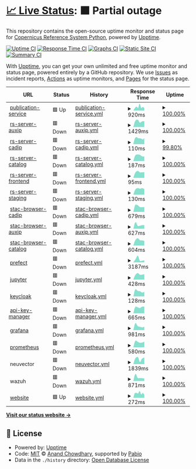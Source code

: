 # [📈 Live Status](https://RS-PYTHON.github.io/upptime): <!--live status--> **🟧 Partial outage**

This repository contains the open-source uptime monitor and status page for [Copernicus Reference System Python](https://home.rs-python.eu/), powered by [Upptime](https://github.com/upptime/upptime).

[![Uptime CI](https://github.com/RS-PYTHON/upptime/workflows/Uptime%20CI/badge.svg)](https://github.com/RS-PYTHON/upptime/actions?query=workflow%3A%22Uptime+CI%22)
[![Response Time CI](https://github.com/RS-PYTHON/upptime/workflows/Response%20Time%20CI/badge.svg)](https://github.com/RS-PYTHON/upptime/actions?query=workflow%3A%22Response+Time+CI%22)
[![Graphs CI](https://github.com/RS-PYTHON/upptime/workflows/Graphs%20CI/badge.svg)](https://github.com/RS-PYTHON/upptime/actions?query=workflow%3A%22Graphs+CI%22)
[![Static Site CI](https://github.com/RS-PYTHON/upptime/workflows/Static%20Site%20CI/badge.svg)](https://github.com/RS-PYTHON/upptime/actions?query=workflow%3A%22Static+Site+CI%22)
[![Summary CI](https://github.com/RS-PYTHON/upptime/workflows/Summary%20CI/badge.svg)](https://github.com/RS-PYTHON/upptime/actions?query=workflow%3A%22Summary+CI%22)

With [Upptime](https://upptime.js.org), you can get your own unlimited and free uptime monitor and status page, powered entirely by a GitHub repository. We use [Issues](https://github.com/RS-PYTHON/upptime/issues) as incident reports, [Actions](https://github.com/RS-PYTHON/upptime/actions) as uptime monitors, and [Pages](https://RS-PYTHON.github.io/upptime) for the status page.

<!--start: status pages-->
<!-- This summary is generated by Upptime (https://github.com/upptime/upptime) -->
<!-- Do not edit this manually, your changes will be overwritten -->
<!-- prettier-ignore -->
| URL | Status | History | Response Time | Uptime |
| --- | ------ | ------- | ------------- | ------ |
| <img alt="" src="https://icons.duckduckgo.com/ip3/sentinelprocessors.copernicus.eu.ico" height="13"> [publication-service](https://sentinelprocessors.copernicus.eu) | 🟩 Up | [publication-service.yml](https://github.com/RS-PYTHON/upptime/commits/HEAD/history/publication-service.yml) | <details><summary><img alt="Response time graph" src="./graphs/publication-service/response-time-week.png" height="20"> 920ms</summary><br><a href="https://RS-PYTHON.github.io/upptime/history/publication-service"><img alt="Response time 806" src="https://img.shields.io/endpoint?url=https%3A%2F%2Fraw.githubusercontent.com%2FRS-PYTHON%2Fupptime%2FHEAD%2Fapi%2Fpublication-service%2Fresponse-time.json"></a><br><a href="https://RS-PYTHON.github.io/upptime/history/publication-service"><img alt="24-hour response time 658" src="https://img.shields.io/endpoint?url=https%3A%2F%2Fraw.githubusercontent.com%2FRS-PYTHON%2Fupptime%2FHEAD%2Fapi%2Fpublication-service%2Fresponse-time-day.json"></a><br><a href="https://RS-PYTHON.github.io/upptime/history/publication-service"><img alt="7-day response time 920" src="https://img.shields.io/endpoint?url=https%3A%2F%2Fraw.githubusercontent.com%2FRS-PYTHON%2Fupptime%2FHEAD%2Fapi%2Fpublication-service%2Fresponse-time-week.json"></a><br><a href="https://RS-PYTHON.github.io/upptime/history/publication-service"><img alt="30-day response time 843" src="https://img.shields.io/endpoint?url=https%3A%2F%2Fraw.githubusercontent.com%2FRS-PYTHON%2Fupptime%2FHEAD%2Fapi%2Fpublication-service%2Fresponse-time-month.json"></a><br><a href="https://RS-PYTHON.github.io/upptime/history/publication-service"><img alt="1-year response time 806" src="https://img.shields.io/endpoint?url=https%3A%2F%2Fraw.githubusercontent.com%2FRS-PYTHON%2Fupptime%2FHEAD%2Fapi%2Fpublication-service%2Fresponse-time-year.json"></a></details> | <details><summary><a href="https://RS-PYTHON.github.io/upptime/history/publication-service">100.00%</a></summary><a href="https://RS-PYTHON.github.io/upptime/history/publication-service"><img alt="All-time uptime 100.00%" src="https://img.shields.io/endpoint?url=https%3A%2F%2Fraw.githubusercontent.com%2FRS-PYTHON%2Fupptime%2FHEAD%2Fapi%2Fpublication-service%2Fuptime.json"></a><br><a href="https://RS-PYTHON.github.io/upptime/history/publication-service"><img alt="24-hour uptime 100.00%" src="https://img.shields.io/endpoint?url=https%3A%2F%2Fraw.githubusercontent.com%2FRS-PYTHON%2Fupptime%2FHEAD%2Fapi%2Fpublication-service%2Fuptime-day.json"></a><br><a href="https://RS-PYTHON.github.io/upptime/history/publication-service"><img alt="7-day uptime 100.00%" src="https://img.shields.io/endpoint?url=https%3A%2F%2Fraw.githubusercontent.com%2FRS-PYTHON%2Fupptime%2FHEAD%2Fapi%2Fpublication-service%2Fuptime-week.json"></a><br><a href="https://RS-PYTHON.github.io/upptime/history/publication-service"><img alt="30-day uptime 100.00%" src="https://img.shields.io/endpoint?url=https%3A%2F%2Fraw.githubusercontent.com%2FRS-PYTHON%2Fupptime%2FHEAD%2Fapi%2Fpublication-service%2Fuptime-month.json"></a><br><a href="https://RS-PYTHON.github.io/upptime/history/publication-service"><img alt="1-year uptime 100.00%" src="https://img.shields.io/endpoint?url=https%3A%2F%2Fraw.githubusercontent.com%2FRS-PYTHON%2Fupptime%2FHEAD%2Fapi%2Fpublication-service%2Fuptime-year.json"></a></details>
| <img alt="" src="https://avatars.githubusercontent.com/u/147415456?s=48&v=4" height="13"> [rs-server-auxip](https://rspy.ops.rs-python.eu/auxip) | 🟥 Down | [rs-server-auxip.yml](https://github.com/RS-PYTHON/upptime/commits/HEAD/history/rs-server-auxip.yml) | <details><summary><img alt="Response time graph" src="./graphs/rs-server-auxip/response-time-week.png" height="20"> 1429ms</summary><br><a href="https://RS-PYTHON.github.io/upptime/history/rs-server-auxip"><img alt="Response time 1333" src="https://img.shields.io/endpoint?url=https%3A%2F%2Fraw.githubusercontent.com%2FRS-PYTHON%2Fupptime%2FHEAD%2Fapi%2Frs-server-auxip%2Fresponse-time.json"></a><br><a href="https://RS-PYTHON.github.io/upptime/history/rs-server-auxip"><img alt="24-hour response time 1419" src="https://img.shields.io/endpoint?url=https%3A%2F%2Fraw.githubusercontent.com%2FRS-PYTHON%2Fupptime%2FHEAD%2Fapi%2Frs-server-auxip%2Fresponse-time-day.json"></a><br><a href="https://RS-PYTHON.github.io/upptime/history/rs-server-auxip"><img alt="7-day response time 1429" src="https://img.shields.io/endpoint?url=https%3A%2F%2Fraw.githubusercontent.com%2FRS-PYTHON%2Fupptime%2FHEAD%2Fapi%2Frs-server-auxip%2Fresponse-time-week.json"></a><br><a href="https://RS-PYTHON.github.io/upptime/history/rs-server-auxip"><img alt="30-day response time 1354" src="https://img.shields.io/endpoint?url=https%3A%2F%2Fraw.githubusercontent.com%2FRS-PYTHON%2Fupptime%2FHEAD%2Fapi%2Frs-server-auxip%2Fresponse-time-month.json"></a><br><a href="https://RS-PYTHON.github.io/upptime/history/rs-server-auxip"><img alt="1-year response time 1333" src="https://img.shields.io/endpoint?url=https%3A%2F%2Fraw.githubusercontent.com%2FRS-PYTHON%2Fupptime%2FHEAD%2Fapi%2Frs-server-auxip%2Fresponse-time-year.json"></a></details> | <details><summary><a href="https://RS-PYTHON.github.io/upptime/history/rs-server-auxip">100.00%</a></summary><a href="https://RS-PYTHON.github.io/upptime/history/rs-server-auxip"><img alt="All-time uptime 92.67%" src="https://img.shields.io/endpoint?url=https%3A%2F%2Fraw.githubusercontent.com%2FRS-PYTHON%2Fupptime%2FHEAD%2Fapi%2Frs-server-auxip%2Fuptime.json"></a><br><a href="https://RS-PYTHON.github.io/upptime/history/rs-server-auxip"><img alt="24-hour uptime 100.00%" src="https://img.shields.io/endpoint?url=https%3A%2F%2Fraw.githubusercontent.com%2FRS-PYTHON%2Fupptime%2FHEAD%2Fapi%2Frs-server-auxip%2Fuptime-day.json"></a><br><a href="https://RS-PYTHON.github.io/upptime/history/rs-server-auxip"><img alt="7-day uptime 100.00%" src="https://img.shields.io/endpoint?url=https%3A%2F%2Fraw.githubusercontent.com%2FRS-PYTHON%2Fupptime%2FHEAD%2Fapi%2Frs-server-auxip%2Fuptime-week.json"></a><br><a href="https://RS-PYTHON.github.io/upptime/history/rs-server-auxip"><img alt="30-day uptime 75.79%" src="https://img.shields.io/endpoint?url=https%3A%2F%2Fraw.githubusercontent.com%2FRS-PYTHON%2Fupptime%2FHEAD%2Fapi%2Frs-server-auxip%2Fuptime-month.json"></a><br><a href="https://RS-PYTHON.github.io/upptime/history/rs-server-auxip"><img alt="1-year uptime 92.67%" src="https://img.shields.io/endpoint?url=https%3A%2F%2Fraw.githubusercontent.com%2FRS-PYTHON%2Fupptime%2FHEAD%2Fapi%2Frs-server-auxip%2Fuptime-year.json"></a></details>
| <img alt="" src="https://avatars.githubusercontent.com/u/147415456?s=48&v=4" height="13"> [rs-server-cadip](https://rspy.ops.rs-python.eu/cadip) | 🟥 Down | [rs-server-cadip.yml](https://github.com/RS-PYTHON/upptime/commits/HEAD/history/rs-server-cadip.yml) | <details><summary><img alt="Response time graph" src="./graphs/rs-server-cadip/response-time-week.png" height="20"> 110ms</summary><br><a href="https://RS-PYTHON.github.io/upptime/history/rs-server-cadip"><img alt="Response time 144" src="https://img.shields.io/endpoint?url=https%3A%2F%2Fraw.githubusercontent.com%2FRS-PYTHON%2Fupptime%2FHEAD%2Fapi%2Frs-server-cadip%2Fresponse-time.json"></a><br><a href="https://RS-PYTHON.github.io/upptime/history/rs-server-cadip"><img alt="24-hour response time 102" src="https://img.shields.io/endpoint?url=https%3A%2F%2Fraw.githubusercontent.com%2FRS-PYTHON%2Fupptime%2FHEAD%2Fapi%2Frs-server-cadip%2Fresponse-time-day.json"></a><br><a href="https://RS-PYTHON.github.io/upptime/history/rs-server-cadip"><img alt="7-day response time 110" src="https://img.shields.io/endpoint?url=https%3A%2F%2Fraw.githubusercontent.com%2FRS-PYTHON%2Fupptime%2FHEAD%2Fapi%2Frs-server-cadip%2Fresponse-time-week.json"></a><br><a href="https://RS-PYTHON.github.io/upptime/history/rs-server-cadip"><img alt="30-day response time 153" src="https://img.shields.io/endpoint?url=https%3A%2F%2Fraw.githubusercontent.com%2FRS-PYTHON%2Fupptime%2FHEAD%2Fapi%2Frs-server-cadip%2Fresponse-time-month.json"></a><br><a href="https://RS-PYTHON.github.io/upptime/history/rs-server-cadip"><img alt="1-year response time 144" src="https://img.shields.io/endpoint?url=https%3A%2F%2Fraw.githubusercontent.com%2FRS-PYTHON%2Fupptime%2FHEAD%2Fapi%2Frs-server-cadip%2Fresponse-time-year.json"></a></details> | <details><summary><a href="https://RS-PYTHON.github.io/upptime/history/rs-server-cadip">99.80%</a></summary><a href="https://RS-PYTHON.github.io/upptime/history/rs-server-cadip"><img alt="All-time uptime 92.67%" src="https://img.shields.io/endpoint?url=https%3A%2F%2Fraw.githubusercontent.com%2FRS-PYTHON%2Fupptime%2FHEAD%2Fapi%2Frs-server-cadip%2Fuptime.json"></a><br><a href="https://RS-PYTHON.github.io/upptime/history/rs-server-cadip"><img alt="24-hour uptime 98.62%" src="https://img.shields.io/endpoint?url=https%3A%2F%2Fraw.githubusercontent.com%2FRS-PYTHON%2Fupptime%2FHEAD%2Fapi%2Frs-server-cadip%2Fuptime-day.json"></a><br><a href="https://RS-PYTHON.github.io/upptime/history/rs-server-cadip"><img alt="7-day uptime 99.80%" src="https://img.shields.io/endpoint?url=https%3A%2F%2Fraw.githubusercontent.com%2FRS-PYTHON%2Fupptime%2FHEAD%2Fapi%2Frs-server-cadip%2Fuptime-week.json"></a><br><a href="https://RS-PYTHON.github.io/upptime/history/rs-server-cadip"><img alt="30-day uptime 75.80%" src="https://img.shields.io/endpoint?url=https%3A%2F%2Fraw.githubusercontent.com%2FRS-PYTHON%2Fupptime%2FHEAD%2Fapi%2Frs-server-cadip%2Fuptime-month.json"></a><br><a href="https://RS-PYTHON.github.io/upptime/history/rs-server-cadip"><img alt="1-year uptime 92.67%" src="https://img.shields.io/endpoint?url=https%3A%2F%2Fraw.githubusercontent.com%2FRS-PYTHON%2Fupptime%2FHEAD%2Fapi%2Frs-server-cadip%2Fuptime-year.json"></a></details>
| <img alt="" src="https://avatars.githubusercontent.com/u/147415456?s=48&v=4" height="13"> [rs-server-catalog](https://rspy.ops.rs-python.eu/catalog) | 🟥 Down | [rs-server-catalog.yml](https://github.com/RS-PYTHON/upptime/commits/HEAD/history/rs-server-catalog.yml) | <details><summary><img alt="Response time graph" src="./graphs/rs-server-catalog/response-time-week.png" height="20"> 187ms</summary><br><a href="https://RS-PYTHON.github.io/upptime/history/rs-server-catalog"><img alt="Response time 349" src="https://img.shields.io/endpoint?url=https%3A%2F%2Fraw.githubusercontent.com%2FRS-PYTHON%2Fupptime%2FHEAD%2Fapi%2Frs-server-catalog%2Fresponse-time.json"></a><br><a href="https://RS-PYTHON.github.io/upptime/history/rs-server-catalog"><img alt="24-hour response time 152" src="https://img.shields.io/endpoint?url=https%3A%2F%2Fraw.githubusercontent.com%2FRS-PYTHON%2Fupptime%2FHEAD%2Fapi%2Frs-server-catalog%2Fresponse-time-day.json"></a><br><a href="https://RS-PYTHON.github.io/upptime/history/rs-server-catalog"><img alt="7-day response time 187" src="https://img.shields.io/endpoint?url=https%3A%2F%2Fraw.githubusercontent.com%2FRS-PYTHON%2Fupptime%2FHEAD%2Fapi%2Frs-server-catalog%2Fresponse-time-week.json"></a><br><a href="https://RS-PYTHON.github.io/upptime/history/rs-server-catalog"><img alt="30-day response time 203" src="https://img.shields.io/endpoint?url=https%3A%2F%2Fraw.githubusercontent.com%2FRS-PYTHON%2Fupptime%2FHEAD%2Fapi%2Frs-server-catalog%2Fresponse-time-month.json"></a><br><a href="https://RS-PYTHON.github.io/upptime/history/rs-server-catalog"><img alt="1-year response time 349" src="https://img.shields.io/endpoint?url=https%3A%2F%2Fraw.githubusercontent.com%2FRS-PYTHON%2Fupptime%2FHEAD%2Fapi%2Frs-server-catalog%2Fresponse-time-year.json"></a></details> | <details><summary><a href="https://RS-PYTHON.github.io/upptime/history/rs-server-catalog">100.00%</a></summary><a href="https://RS-PYTHON.github.io/upptime/history/rs-server-catalog"><img alt="All-time uptime 92.66%" src="https://img.shields.io/endpoint?url=https%3A%2F%2Fraw.githubusercontent.com%2FRS-PYTHON%2Fupptime%2FHEAD%2Fapi%2Frs-server-catalog%2Fuptime.json"></a><br><a href="https://RS-PYTHON.github.io/upptime/history/rs-server-catalog"><img alt="24-hour uptime 100.00%" src="https://img.shields.io/endpoint?url=https%3A%2F%2Fraw.githubusercontent.com%2FRS-PYTHON%2Fupptime%2FHEAD%2Fapi%2Frs-server-catalog%2Fuptime-day.json"></a><br><a href="https://RS-PYTHON.github.io/upptime/history/rs-server-catalog"><img alt="7-day uptime 100.00%" src="https://img.shields.io/endpoint?url=https%3A%2F%2Fraw.githubusercontent.com%2FRS-PYTHON%2Fupptime%2FHEAD%2Fapi%2Frs-server-catalog%2Fuptime-week.json"></a><br><a href="https://RS-PYTHON.github.io/upptime/history/rs-server-catalog"><img alt="30-day uptime 75.80%" src="https://img.shields.io/endpoint?url=https%3A%2F%2Fraw.githubusercontent.com%2FRS-PYTHON%2Fupptime%2FHEAD%2Fapi%2Frs-server-catalog%2Fuptime-month.json"></a><br><a href="https://RS-PYTHON.github.io/upptime/history/rs-server-catalog"><img alt="1-year uptime 92.66%" src="https://img.shields.io/endpoint?url=https%3A%2F%2Fraw.githubusercontent.com%2FRS-PYTHON%2Fupptime%2FHEAD%2Fapi%2Frs-server-catalog%2Fuptime-year.json"></a></details>
| <img alt="" src="https://avatars.githubusercontent.com/u/147415456?s=48&v=4" height="13"> [rs-server-frontend](https://rspy.ops.rs-python.eu/docs) | 🟥 Down | [rs-server-frontend.yml](https://github.com/RS-PYTHON/upptime/commits/HEAD/history/rs-server-frontend.yml) | <details><summary><img alt="Response time graph" src="./graphs/rs-server-frontend/response-time-week.png" height="20"> 95ms</summary><br><a href="https://RS-PYTHON.github.io/upptime/history/rs-server-frontend"><img alt="Response time 113" src="https://img.shields.io/endpoint?url=https%3A%2F%2Fraw.githubusercontent.com%2FRS-PYTHON%2Fupptime%2FHEAD%2Fapi%2Frs-server-frontend%2Fresponse-time.json"></a><br><a href="https://RS-PYTHON.github.io/upptime/history/rs-server-frontend"><img alt="24-hour response time 92" src="https://img.shields.io/endpoint?url=https%3A%2F%2Fraw.githubusercontent.com%2FRS-PYTHON%2Fupptime%2FHEAD%2Fapi%2Frs-server-frontend%2Fresponse-time-day.json"></a><br><a href="https://RS-PYTHON.github.io/upptime/history/rs-server-frontend"><img alt="7-day response time 95" src="https://img.shields.io/endpoint?url=https%3A%2F%2Fraw.githubusercontent.com%2FRS-PYTHON%2Fupptime%2FHEAD%2Fapi%2Frs-server-frontend%2Fresponse-time-week.json"></a><br><a href="https://RS-PYTHON.github.io/upptime/history/rs-server-frontend"><img alt="30-day response time 113" src="https://img.shields.io/endpoint?url=https%3A%2F%2Fraw.githubusercontent.com%2FRS-PYTHON%2Fupptime%2FHEAD%2Fapi%2Frs-server-frontend%2Fresponse-time-month.json"></a><br><a href="https://RS-PYTHON.github.io/upptime/history/rs-server-frontend"><img alt="1-year response time 113" src="https://img.shields.io/endpoint?url=https%3A%2F%2Fraw.githubusercontent.com%2FRS-PYTHON%2Fupptime%2FHEAD%2Fapi%2Frs-server-frontend%2Fresponse-time-year.json"></a></details> | <details><summary><a href="https://RS-PYTHON.github.io/upptime/history/rs-server-frontend">100.00%</a></summary><a href="https://RS-PYTHON.github.io/upptime/history/rs-server-frontend"><img alt="All-time uptime 92.73%" src="https://img.shields.io/endpoint?url=https%3A%2F%2Fraw.githubusercontent.com%2FRS-PYTHON%2Fupptime%2FHEAD%2Fapi%2Frs-server-frontend%2Fuptime.json"></a><br><a href="https://RS-PYTHON.github.io/upptime/history/rs-server-frontend"><img alt="24-hour uptime 100.00%" src="https://img.shields.io/endpoint?url=https%3A%2F%2Fraw.githubusercontent.com%2FRS-PYTHON%2Fupptime%2FHEAD%2Fapi%2Frs-server-frontend%2Fuptime-day.json"></a><br><a href="https://RS-PYTHON.github.io/upptime/history/rs-server-frontend"><img alt="7-day uptime 100.00%" src="https://img.shields.io/endpoint?url=https%3A%2F%2Fraw.githubusercontent.com%2FRS-PYTHON%2Fupptime%2FHEAD%2Fapi%2Frs-server-frontend%2Fuptime-week.json"></a><br><a href="https://RS-PYTHON.github.io/upptime/history/rs-server-frontend"><img alt="30-day uptime 75.91%" src="https://img.shields.io/endpoint?url=https%3A%2F%2Fraw.githubusercontent.com%2FRS-PYTHON%2Fupptime%2FHEAD%2Fapi%2Frs-server-frontend%2Fuptime-month.json"></a><br><a href="https://RS-PYTHON.github.io/upptime/history/rs-server-frontend"><img alt="1-year uptime 92.73%" src="https://img.shields.io/endpoint?url=https%3A%2F%2Fraw.githubusercontent.com%2FRS-PYTHON%2Fupptime%2FHEAD%2Fapi%2Frs-server-frontend%2Fuptime-year.json"></a></details>
| <img alt="" src="https://avatars.githubusercontent.com/u/147415456?s=48&v=4" height="13"> [rs-server-staging](https://rspy.ops.rs-python.eu/processes) | 🟥 Down | [rs-server-staging.yml](https://github.com/RS-PYTHON/upptime/commits/HEAD/history/rs-server-staging.yml) | <details><summary><img alt="Response time graph" src="./graphs/rs-server-staging/response-time-week.png" height="20"> 130ms</summary><br><a href="https://RS-PYTHON.github.io/upptime/history/rs-server-staging"><img alt="Response time 140" src="https://img.shields.io/endpoint?url=https%3A%2F%2Fraw.githubusercontent.com%2FRS-PYTHON%2Fupptime%2FHEAD%2Fapi%2Frs-server-staging%2Fresponse-time.json"></a><br><a href="https://RS-PYTHON.github.io/upptime/history/rs-server-staging"><img alt="24-hour response time 121" src="https://img.shields.io/endpoint?url=https%3A%2F%2Fraw.githubusercontent.com%2FRS-PYTHON%2Fupptime%2FHEAD%2Fapi%2Frs-server-staging%2Fresponse-time-day.json"></a><br><a href="https://RS-PYTHON.github.io/upptime/history/rs-server-staging"><img alt="7-day response time 130" src="https://img.shields.io/endpoint?url=https%3A%2F%2Fraw.githubusercontent.com%2FRS-PYTHON%2Fupptime%2FHEAD%2Fapi%2Frs-server-staging%2Fresponse-time-week.json"></a><br><a href="https://RS-PYTHON.github.io/upptime/history/rs-server-staging"><img alt="30-day response time 140" src="https://img.shields.io/endpoint?url=https%3A%2F%2Fraw.githubusercontent.com%2FRS-PYTHON%2Fupptime%2FHEAD%2Fapi%2Frs-server-staging%2Fresponse-time-month.json"></a><br><a href="https://RS-PYTHON.github.io/upptime/history/rs-server-staging"><img alt="1-year response time 140" src="https://img.shields.io/endpoint?url=https%3A%2F%2Fraw.githubusercontent.com%2FRS-PYTHON%2Fupptime%2FHEAD%2Fapi%2Frs-server-staging%2Fresponse-time-year.json"></a></details> | <details><summary><a href="https://RS-PYTHON.github.io/upptime/history/rs-server-staging">100.00%</a></summary><a href="https://RS-PYTHON.github.io/upptime/history/rs-server-staging"><img alt="All-time uptime 92.67%" src="https://img.shields.io/endpoint?url=https%3A%2F%2Fraw.githubusercontent.com%2FRS-PYTHON%2Fupptime%2FHEAD%2Fapi%2Frs-server-staging%2Fuptime.json"></a><br><a href="https://RS-PYTHON.github.io/upptime/history/rs-server-staging"><img alt="24-hour uptime 100.00%" src="https://img.shields.io/endpoint?url=https%3A%2F%2Fraw.githubusercontent.com%2FRS-PYTHON%2Fupptime%2FHEAD%2Fapi%2Frs-server-staging%2Fuptime-day.json"></a><br><a href="https://RS-PYTHON.github.io/upptime/history/rs-server-staging"><img alt="7-day uptime 100.00%" src="https://img.shields.io/endpoint?url=https%3A%2F%2Fraw.githubusercontent.com%2FRS-PYTHON%2Fupptime%2FHEAD%2Fapi%2Frs-server-staging%2Fuptime-week.json"></a><br><a href="https://RS-PYTHON.github.io/upptime/history/rs-server-staging"><img alt="30-day uptime 75.78%" src="https://img.shields.io/endpoint?url=https%3A%2F%2Fraw.githubusercontent.com%2FRS-PYTHON%2Fupptime%2FHEAD%2Fapi%2Frs-server-staging%2Fuptime-month.json"></a><br><a href="https://RS-PYTHON.github.io/upptime/history/rs-server-staging"><img alt="1-year uptime 92.67%" src="https://img.shields.io/endpoint?url=https%3A%2F%2Fraw.githubusercontent.com%2FRS-PYTHON%2Fupptime%2FHEAD%2Fapi%2Frs-server-staging%2Fuptime-year.json"></a></details>
| <img alt="" src="https://avatars.githubusercontent.com/u/25801078?s=48&v=4" height="13"> [stac-browser-cadip](https://stac-browser-cadip.ops.rs-python.eu) | 🟥 Down | [stac-browser-cadip.yml](https://github.com/RS-PYTHON/upptime/commits/HEAD/history/stac-browser-cadip.yml) | <details><summary><img alt="Response time graph" src="./graphs/stac-browser-cadip/response-time-week.png" height="20"> 679ms</summary><br><a href="https://RS-PYTHON.github.io/upptime/history/stac-browser-cadip"><img alt="Response time 733" src="https://img.shields.io/endpoint?url=https%3A%2F%2Fraw.githubusercontent.com%2FRS-PYTHON%2Fupptime%2FHEAD%2Fapi%2Fstac-browser-cadip%2Fresponse-time.json"></a><br><a href="https://RS-PYTHON.github.io/upptime/history/stac-browser-cadip"><img alt="24-hour response time 567" src="https://img.shields.io/endpoint?url=https%3A%2F%2Fraw.githubusercontent.com%2FRS-PYTHON%2Fupptime%2FHEAD%2Fapi%2Fstac-browser-cadip%2Fresponse-time-day.json"></a><br><a href="https://RS-PYTHON.github.io/upptime/history/stac-browser-cadip"><img alt="7-day response time 679" src="https://img.shields.io/endpoint?url=https%3A%2F%2Fraw.githubusercontent.com%2FRS-PYTHON%2Fupptime%2FHEAD%2Fapi%2Fstac-browser-cadip%2Fresponse-time-week.json"></a><br><a href="https://RS-PYTHON.github.io/upptime/history/stac-browser-cadip"><img alt="30-day response time 769" src="https://img.shields.io/endpoint?url=https%3A%2F%2Fraw.githubusercontent.com%2FRS-PYTHON%2Fupptime%2FHEAD%2Fapi%2Fstac-browser-cadip%2Fresponse-time-month.json"></a><br><a href="https://RS-PYTHON.github.io/upptime/history/stac-browser-cadip"><img alt="1-year response time 733" src="https://img.shields.io/endpoint?url=https%3A%2F%2Fraw.githubusercontent.com%2FRS-PYTHON%2Fupptime%2FHEAD%2Fapi%2Fstac-browser-cadip%2Fresponse-time-year.json"></a></details> | <details><summary><a href="https://RS-PYTHON.github.io/upptime/history/stac-browser-cadip">100.00%</a></summary><a href="https://RS-PYTHON.github.io/upptime/history/stac-browser-cadip"><img alt="All-time uptime 92.73%" src="https://img.shields.io/endpoint?url=https%3A%2F%2Fraw.githubusercontent.com%2FRS-PYTHON%2Fupptime%2FHEAD%2Fapi%2Fstac-browser-cadip%2Fuptime.json"></a><br><a href="https://RS-PYTHON.github.io/upptime/history/stac-browser-cadip"><img alt="24-hour uptime 100.00%" src="https://img.shields.io/endpoint?url=https%3A%2F%2Fraw.githubusercontent.com%2FRS-PYTHON%2Fupptime%2FHEAD%2Fapi%2Fstac-browser-cadip%2Fuptime-day.json"></a><br><a href="https://RS-PYTHON.github.io/upptime/history/stac-browser-cadip"><img alt="7-day uptime 100.00%" src="https://img.shields.io/endpoint?url=https%3A%2F%2Fraw.githubusercontent.com%2FRS-PYTHON%2Fupptime%2FHEAD%2Fapi%2Fstac-browser-cadip%2Fuptime-week.json"></a><br><a href="https://RS-PYTHON.github.io/upptime/history/stac-browser-cadip"><img alt="30-day uptime 75.91%" src="https://img.shields.io/endpoint?url=https%3A%2F%2Fraw.githubusercontent.com%2FRS-PYTHON%2Fupptime%2FHEAD%2Fapi%2Fstac-browser-cadip%2Fuptime-month.json"></a><br><a href="https://RS-PYTHON.github.io/upptime/history/stac-browser-cadip"><img alt="1-year uptime 92.73%" src="https://img.shields.io/endpoint?url=https%3A%2F%2Fraw.githubusercontent.com%2FRS-PYTHON%2Fupptime%2FHEAD%2Fapi%2Fstac-browser-cadip%2Fuptime-year.json"></a></details>
| <img alt="" src="https://avatars.githubusercontent.com/u/25801078?s=48&v=4" height="13"> [stac-browser-auxip](https://stac-browser-auxip.ops.rs-python.eu) | 🟥 Down | [stac-browser-auxip.yml](https://github.com/RS-PYTHON/upptime/commits/HEAD/history/stac-browser-auxip.yml) | <details><summary><img alt="Response time graph" src="./graphs/stac-browser-auxip/response-time-week.png" height="20"> 627ms</summary><br><a href="https://RS-PYTHON.github.io/upptime/history/stac-browser-auxip"><img alt="Response time 748" src="https://img.shields.io/endpoint?url=https%3A%2F%2Fraw.githubusercontent.com%2FRS-PYTHON%2Fupptime%2FHEAD%2Fapi%2Fstac-browser-auxip%2Fresponse-time.json"></a><br><a href="https://RS-PYTHON.github.io/upptime/history/stac-browser-auxip"><img alt="24-hour response time 576" src="https://img.shields.io/endpoint?url=https%3A%2F%2Fraw.githubusercontent.com%2FRS-PYTHON%2Fupptime%2FHEAD%2Fapi%2Fstac-browser-auxip%2Fresponse-time-day.json"></a><br><a href="https://RS-PYTHON.github.io/upptime/history/stac-browser-auxip"><img alt="7-day response time 627" src="https://img.shields.io/endpoint?url=https%3A%2F%2Fraw.githubusercontent.com%2FRS-PYTHON%2Fupptime%2FHEAD%2Fapi%2Fstac-browser-auxip%2Fresponse-time-week.json"></a><br><a href="https://RS-PYTHON.github.io/upptime/history/stac-browser-auxip"><img alt="30-day response time 946" src="https://img.shields.io/endpoint?url=https%3A%2F%2Fraw.githubusercontent.com%2FRS-PYTHON%2Fupptime%2FHEAD%2Fapi%2Fstac-browser-auxip%2Fresponse-time-month.json"></a><br><a href="https://RS-PYTHON.github.io/upptime/history/stac-browser-auxip"><img alt="1-year response time 748" src="https://img.shields.io/endpoint?url=https%3A%2F%2Fraw.githubusercontent.com%2FRS-PYTHON%2Fupptime%2FHEAD%2Fapi%2Fstac-browser-auxip%2Fresponse-time-year.json"></a></details> | <details><summary><a href="https://RS-PYTHON.github.io/upptime/history/stac-browser-auxip">100.00%</a></summary><a href="https://RS-PYTHON.github.io/upptime/history/stac-browser-auxip"><img alt="All-time uptime 92.73%" src="https://img.shields.io/endpoint?url=https%3A%2F%2Fraw.githubusercontent.com%2FRS-PYTHON%2Fupptime%2FHEAD%2Fapi%2Fstac-browser-auxip%2Fuptime.json"></a><br><a href="https://RS-PYTHON.github.io/upptime/history/stac-browser-auxip"><img alt="24-hour uptime 100.00%" src="https://img.shields.io/endpoint?url=https%3A%2F%2Fraw.githubusercontent.com%2FRS-PYTHON%2Fupptime%2FHEAD%2Fapi%2Fstac-browser-auxip%2Fuptime-day.json"></a><br><a href="https://RS-PYTHON.github.io/upptime/history/stac-browser-auxip"><img alt="7-day uptime 100.00%" src="https://img.shields.io/endpoint?url=https%3A%2F%2Fraw.githubusercontent.com%2FRS-PYTHON%2Fupptime%2FHEAD%2Fapi%2Fstac-browser-auxip%2Fuptime-week.json"></a><br><a href="https://RS-PYTHON.github.io/upptime/history/stac-browser-auxip"><img alt="30-day uptime 75.91%" src="https://img.shields.io/endpoint?url=https%3A%2F%2Fraw.githubusercontent.com%2FRS-PYTHON%2Fupptime%2FHEAD%2Fapi%2Fstac-browser-auxip%2Fuptime-month.json"></a><br><a href="https://RS-PYTHON.github.io/upptime/history/stac-browser-auxip"><img alt="1-year uptime 92.73%" src="https://img.shields.io/endpoint?url=https%3A%2F%2Fraw.githubusercontent.com%2FRS-PYTHON%2Fupptime%2FHEAD%2Fapi%2Fstac-browser-auxip%2Fuptime-year.json"></a></details>
| <img alt="" src="https://avatars.githubusercontent.com/u/25801078?s=48&v=4" height="13"> [stac-browser-catalog](https://stac-browser-catalog.ops.rs-python.eu) | 🟥 Down | [stac-browser-catalog.yml](https://github.com/RS-PYTHON/upptime/commits/HEAD/history/stac-browser-catalog.yml) | <details><summary><img alt="Response time graph" src="./graphs/stac-browser-catalog/response-time-week.png" height="20"> 604ms</summary><br><a href="https://RS-PYTHON.github.io/upptime/history/stac-browser-catalog"><img alt="Response time 679" src="https://img.shields.io/endpoint?url=https%3A%2F%2Fraw.githubusercontent.com%2FRS-PYTHON%2Fupptime%2FHEAD%2Fapi%2Fstac-browser-catalog%2Fresponse-time.json"></a><br><a href="https://RS-PYTHON.github.io/upptime/history/stac-browser-catalog"><img alt="24-hour response time 490" src="https://img.shields.io/endpoint?url=https%3A%2F%2Fraw.githubusercontent.com%2FRS-PYTHON%2Fupptime%2FHEAD%2Fapi%2Fstac-browser-catalog%2Fresponse-time-day.json"></a><br><a href="https://RS-PYTHON.github.io/upptime/history/stac-browser-catalog"><img alt="7-day response time 604" src="https://img.shields.io/endpoint?url=https%3A%2F%2Fraw.githubusercontent.com%2FRS-PYTHON%2Fupptime%2FHEAD%2Fapi%2Fstac-browser-catalog%2Fresponse-time-week.json"></a><br><a href="https://RS-PYTHON.github.io/upptime/history/stac-browser-catalog"><img alt="30-day response time 709" src="https://img.shields.io/endpoint?url=https%3A%2F%2Fraw.githubusercontent.com%2FRS-PYTHON%2Fupptime%2FHEAD%2Fapi%2Fstac-browser-catalog%2Fresponse-time-month.json"></a><br><a href="https://RS-PYTHON.github.io/upptime/history/stac-browser-catalog"><img alt="1-year response time 679" src="https://img.shields.io/endpoint?url=https%3A%2F%2Fraw.githubusercontent.com%2FRS-PYTHON%2Fupptime%2FHEAD%2Fapi%2Fstac-browser-catalog%2Fresponse-time-year.json"></a></details> | <details><summary><a href="https://RS-PYTHON.github.io/upptime/history/stac-browser-catalog">100.00%</a></summary><a href="https://RS-PYTHON.github.io/upptime/history/stac-browser-catalog"><img alt="All-time uptime 92.73%" src="https://img.shields.io/endpoint?url=https%3A%2F%2Fraw.githubusercontent.com%2FRS-PYTHON%2Fupptime%2FHEAD%2Fapi%2Fstac-browser-catalog%2Fuptime.json"></a><br><a href="https://RS-PYTHON.github.io/upptime/history/stac-browser-catalog"><img alt="24-hour uptime 100.00%" src="https://img.shields.io/endpoint?url=https%3A%2F%2Fraw.githubusercontent.com%2FRS-PYTHON%2Fupptime%2FHEAD%2Fapi%2Fstac-browser-catalog%2Fuptime-day.json"></a><br><a href="https://RS-PYTHON.github.io/upptime/history/stac-browser-catalog"><img alt="7-day uptime 100.00%" src="https://img.shields.io/endpoint?url=https%3A%2F%2Fraw.githubusercontent.com%2FRS-PYTHON%2Fupptime%2FHEAD%2Fapi%2Fstac-browser-catalog%2Fuptime-week.json"></a><br><a href="https://RS-PYTHON.github.io/upptime/history/stac-browser-catalog"><img alt="30-day uptime 75.91%" src="https://img.shields.io/endpoint?url=https%3A%2F%2Fraw.githubusercontent.com%2FRS-PYTHON%2Fupptime%2FHEAD%2Fapi%2Fstac-browser-catalog%2Fuptime-month.json"></a><br><a href="https://RS-PYTHON.github.io/upptime/history/stac-browser-catalog"><img alt="1-year uptime 92.73%" src="https://img.shields.io/endpoint?url=https%3A%2F%2Fraw.githubusercontent.com%2FRS-PYTHON%2Fupptime%2FHEAD%2Fapi%2Fstac-browser-catalog%2Fuptime-year.json"></a></details>
| <img alt="" src="https://avatars.githubusercontent.com/u/39270919?s=48&v=4" height="13"> [prefect](https://processing.ops.rs-python.eu) | 🟥 Down | [prefect.yml](https://github.com/RS-PYTHON/upptime/commits/HEAD/history/prefect.yml) | <details><summary><img alt="Response time graph" src="./graphs/prefect/response-time-week.png" height="20"> 3187ms</summary><br><a href="https://RS-PYTHON.github.io/upptime/history/prefect"><img alt="Response time 1959" src="https://img.shields.io/endpoint?url=https%3A%2F%2Fraw.githubusercontent.com%2FRS-PYTHON%2Fupptime%2FHEAD%2Fapi%2Fprefect%2Fresponse-time.json"></a><br><a href="https://RS-PYTHON.github.io/upptime/history/prefect"><img alt="24-hour response time 2228" src="https://img.shields.io/endpoint?url=https%3A%2F%2Fraw.githubusercontent.com%2FRS-PYTHON%2Fupptime%2FHEAD%2Fapi%2Fprefect%2Fresponse-time-day.json"></a><br><a href="https://RS-PYTHON.github.io/upptime/history/prefect"><img alt="7-day response time 3187" src="https://img.shields.io/endpoint?url=https%3A%2F%2Fraw.githubusercontent.com%2FRS-PYTHON%2Fupptime%2FHEAD%2Fapi%2Fprefect%2Fresponse-time-week.json"></a><br><a href="https://RS-PYTHON.github.io/upptime/history/prefect"><img alt="30-day response time 2264" src="https://img.shields.io/endpoint?url=https%3A%2F%2Fraw.githubusercontent.com%2FRS-PYTHON%2Fupptime%2FHEAD%2Fapi%2Fprefect%2Fresponse-time-month.json"></a><br><a href="https://RS-PYTHON.github.io/upptime/history/prefect"><img alt="1-year response time 1959" src="https://img.shields.io/endpoint?url=https%3A%2F%2Fraw.githubusercontent.com%2FRS-PYTHON%2Fupptime%2FHEAD%2Fapi%2Fprefect%2Fresponse-time-year.json"></a></details> | <details><summary><a href="https://RS-PYTHON.github.io/upptime/history/prefect">100.00%</a></summary><a href="https://RS-PYTHON.github.io/upptime/history/prefect"><img alt="All-time uptime 92.67%" src="https://img.shields.io/endpoint?url=https%3A%2F%2Fraw.githubusercontent.com%2FRS-PYTHON%2Fupptime%2FHEAD%2Fapi%2Fprefect%2Fuptime.json"></a><br><a href="https://RS-PYTHON.github.io/upptime/history/prefect"><img alt="24-hour uptime 100.00%" src="https://img.shields.io/endpoint?url=https%3A%2F%2Fraw.githubusercontent.com%2FRS-PYTHON%2Fupptime%2FHEAD%2Fapi%2Fprefect%2Fuptime-day.json"></a><br><a href="https://RS-PYTHON.github.io/upptime/history/prefect"><img alt="7-day uptime 100.00%" src="https://img.shields.io/endpoint?url=https%3A%2F%2Fraw.githubusercontent.com%2FRS-PYTHON%2Fupptime%2FHEAD%2Fapi%2Fprefect%2Fuptime-week.json"></a><br><a href="https://RS-PYTHON.github.io/upptime/history/prefect"><img alt="30-day uptime 75.69%" src="https://img.shields.io/endpoint?url=https%3A%2F%2Fraw.githubusercontent.com%2FRS-PYTHON%2Fupptime%2FHEAD%2Fapi%2Fprefect%2Fuptime-month.json"></a><br><a href="https://RS-PYTHON.github.io/upptime/history/prefect"><img alt="1-year uptime 92.67%" src="https://img.shields.io/endpoint?url=https%3A%2F%2Fraw.githubusercontent.com%2FRS-PYTHON%2Fupptime%2FHEAD%2Fapi%2Fprefect%2Fuptime-year.json"></a></details>
| <img alt="" src="https://avatars.githubusercontent.com/u/17927519?s=200&v=4" height="13"> [jupyter](https://processing.ops.rs-python.eu/jupyter) | 🟥 Down | [jupyter.yml](https://github.com/RS-PYTHON/upptime/commits/HEAD/history/jupyter.yml) | <details><summary><img alt="Response time graph" src="./graphs/jupyter/response-time-week.png" height="20"> 428ms</summary><br><a href="https://RS-PYTHON.github.io/upptime/history/jupyter"><img alt="Response time 480" src="https://img.shields.io/endpoint?url=https%3A%2F%2Fraw.githubusercontent.com%2FRS-PYTHON%2Fupptime%2FHEAD%2Fapi%2Fjupyter%2Fresponse-time.json"></a><br><a href="https://RS-PYTHON.github.io/upptime/history/jupyter"><img alt="24-hour response time 436" src="https://img.shields.io/endpoint?url=https%3A%2F%2Fraw.githubusercontent.com%2FRS-PYTHON%2Fupptime%2FHEAD%2Fapi%2Fjupyter%2Fresponse-time-day.json"></a><br><a href="https://RS-PYTHON.github.io/upptime/history/jupyter"><img alt="7-day response time 428" src="https://img.shields.io/endpoint?url=https%3A%2F%2Fraw.githubusercontent.com%2FRS-PYTHON%2Fupptime%2FHEAD%2Fapi%2Fjupyter%2Fresponse-time-week.json"></a><br><a href="https://RS-PYTHON.github.io/upptime/history/jupyter"><img alt="30-day response time 479" src="https://img.shields.io/endpoint?url=https%3A%2F%2Fraw.githubusercontent.com%2FRS-PYTHON%2Fupptime%2FHEAD%2Fapi%2Fjupyter%2Fresponse-time-month.json"></a><br><a href="https://RS-PYTHON.github.io/upptime/history/jupyter"><img alt="1-year response time 480" src="https://img.shields.io/endpoint?url=https%3A%2F%2Fraw.githubusercontent.com%2FRS-PYTHON%2Fupptime%2FHEAD%2Fapi%2Fjupyter%2Fresponse-time-year.json"></a></details> | <details><summary><a href="https://RS-PYTHON.github.io/upptime/history/jupyter">100.00%</a></summary><a href="https://RS-PYTHON.github.io/upptime/history/jupyter"><img alt="All-time uptime 92.75%" src="https://img.shields.io/endpoint?url=https%3A%2F%2Fraw.githubusercontent.com%2FRS-PYTHON%2Fupptime%2FHEAD%2Fapi%2Fjupyter%2Fuptime.json"></a><br><a href="https://RS-PYTHON.github.io/upptime/history/jupyter"><img alt="24-hour uptime 100.00%" src="https://img.shields.io/endpoint?url=https%3A%2F%2Fraw.githubusercontent.com%2FRS-PYTHON%2Fupptime%2FHEAD%2Fapi%2Fjupyter%2Fuptime-day.json"></a><br><a href="https://RS-PYTHON.github.io/upptime/history/jupyter"><img alt="7-day uptime 100.00%" src="https://img.shields.io/endpoint?url=https%3A%2F%2Fraw.githubusercontent.com%2FRS-PYTHON%2Fupptime%2FHEAD%2Fapi%2Fjupyter%2Fuptime-week.json"></a><br><a href="https://RS-PYTHON.github.io/upptime/history/jupyter"><img alt="30-day uptime 75.90%" src="https://img.shields.io/endpoint?url=https%3A%2F%2Fraw.githubusercontent.com%2FRS-PYTHON%2Fupptime%2FHEAD%2Fapi%2Fjupyter%2Fuptime-month.json"></a><br><a href="https://RS-PYTHON.github.io/upptime/history/jupyter"><img alt="1-year uptime 92.75%" src="https://img.shields.io/endpoint?url=https%3A%2F%2Fraw.githubusercontent.com%2FRS-PYTHON%2Fupptime%2FHEAD%2Fapi%2Fjupyter%2Fuptime-year.json"></a></details>
| <img alt="" src="https://icons.duckduckgo.com/ip3/iam.ops.rs-python.eu.ico" height="13"> [keycloak](https://iam.ops.rs-python.eu) | 🟥 Down | [keycloak.yml](https://github.com/RS-PYTHON/upptime/commits/HEAD/history/keycloak.yml) | <details><summary><img alt="Response time graph" src="./graphs/keycloak/response-time-week.png" height="20"> 128ms</summary><br><a href="https://RS-PYTHON.github.io/upptime/history/keycloak"><img alt="Response time 182" src="https://img.shields.io/endpoint?url=https%3A%2F%2Fraw.githubusercontent.com%2FRS-PYTHON%2Fupptime%2FHEAD%2Fapi%2Fkeycloak%2Fresponse-time.json"></a><br><a href="https://RS-PYTHON.github.io/upptime/history/keycloak"><img alt="24-hour response time 111" src="https://img.shields.io/endpoint?url=https%3A%2F%2Fraw.githubusercontent.com%2FRS-PYTHON%2Fupptime%2FHEAD%2Fapi%2Fkeycloak%2Fresponse-time-day.json"></a><br><a href="https://RS-PYTHON.github.io/upptime/history/keycloak"><img alt="7-day response time 128" src="https://img.shields.io/endpoint?url=https%3A%2F%2Fraw.githubusercontent.com%2FRS-PYTHON%2Fupptime%2FHEAD%2Fapi%2Fkeycloak%2Fresponse-time-week.json"></a><br><a href="https://RS-PYTHON.github.io/upptime/history/keycloak"><img alt="30-day response time 236" src="https://img.shields.io/endpoint?url=https%3A%2F%2Fraw.githubusercontent.com%2FRS-PYTHON%2Fupptime%2FHEAD%2Fapi%2Fkeycloak%2Fresponse-time-month.json"></a><br><a href="https://RS-PYTHON.github.io/upptime/history/keycloak"><img alt="1-year response time 182" src="https://img.shields.io/endpoint?url=https%3A%2F%2Fraw.githubusercontent.com%2FRS-PYTHON%2Fupptime%2FHEAD%2Fapi%2Fkeycloak%2Fresponse-time-year.json"></a></details> | <details><summary><a href="https://RS-PYTHON.github.io/upptime/history/keycloak">100.00%</a></summary><a href="https://RS-PYTHON.github.io/upptime/history/keycloak"><img alt="All-time uptime 93.89%" src="https://img.shields.io/endpoint?url=https%3A%2F%2Fraw.githubusercontent.com%2FRS-PYTHON%2Fupptime%2FHEAD%2Fapi%2Fkeycloak%2Fuptime.json"></a><br><a href="https://RS-PYTHON.github.io/upptime/history/keycloak"><img alt="24-hour uptime 100.00%" src="https://img.shields.io/endpoint?url=https%3A%2F%2Fraw.githubusercontent.com%2FRS-PYTHON%2Fupptime%2FHEAD%2Fapi%2Fkeycloak%2Fuptime-day.json"></a><br><a href="https://RS-PYTHON.github.io/upptime/history/keycloak"><img alt="7-day uptime 100.00%" src="https://img.shields.io/endpoint?url=https%3A%2F%2Fraw.githubusercontent.com%2FRS-PYTHON%2Fupptime%2FHEAD%2Fapi%2Fkeycloak%2Fuptime-week.json"></a><br><a href="https://RS-PYTHON.github.io/upptime/history/keycloak"><img alt="30-day uptime 79.61%" src="https://img.shields.io/endpoint?url=https%3A%2F%2Fraw.githubusercontent.com%2FRS-PYTHON%2Fupptime%2FHEAD%2Fapi%2Fkeycloak%2Fuptime-month.json"></a><br><a href="https://RS-PYTHON.github.io/upptime/history/keycloak"><img alt="1-year uptime 93.89%" src="https://img.shields.io/endpoint?url=https%3A%2F%2Fraw.githubusercontent.com%2FRS-PYTHON%2Fupptime%2FHEAD%2Fapi%2Fkeycloak%2Fuptime-year.json"></a></details>
| <img alt="" src="https://upload.wikimedia.org/wikipedia/commons/thumb/b/b1/Green_icon_-_Key.ZGH.png/250px-Green_icon_-_Key.ZGH.png" height="13"> [api-key-manager](https://apikeymanager.ops.rs-python.eu/docs) | 🟥 Down | [api-key-manager.yml](https://github.com/RS-PYTHON/upptime/commits/HEAD/history/api-key-manager.yml) | <details><summary><img alt="Response time graph" src="./graphs/api-key-manager/response-time-week.png" height="20"> 665ms</summary><br><a href="https://RS-PYTHON.github.io/upptime/history/api-key-manager"><img alt="Response time 755" src="https://img.shields.io/endpoint?url=https%3A%2F%2Fraw.githubusercontent.com%2FRS-PYTHON%2Fupptime%2FHEAD%2Fapi%2Fapi-key-manager%2Fresponse-time.json"></a><br><a href="https://RS-PYTHON.github.io/upptime/history/api-key-manager"><img alt="24-hour response time 716" src="https://img.shields.io/endpoint?url=https%3A%2F%2Fraw.githubusercontent.com%2FRS-PYTHON%2Fupptime%2FHEAD%2Fapi%2Fapi-key-manager%2Fresponse-time-day.json"></a><br><a href="https://RS-PYTHON.github.io/upptime/history/api-key-manager"><img alt="7-day response time 665" src="https://img.shields.io/endpoint?url=https%3A%2F%2Fraw.githubusercontent.com%2FRS-PYTHON%2Fupptime%2FHEAD%2Fapi%2Fapi-key-manager%2Fresponse-time-week.json"></a><br><a href="https://RS-PYTHON.github.io/upptime/history/api-key-manager"><img alt="30-day response time 777" src="https://img.shields.io/endpoint?url=https%3A%2F%2Fraw.githubusercontent.com%2FRS-PYTHON%2Fupptime%2FHEAD%2Fapi%2Fapi-key-manager%2Fresponse-time-month.json"></a><br><a href="https://RS-PYTHON.github.io/upptime/history/api-key-manager"><img alt="1-year response time 755" src="https://img.shields.io/endpoint?url=https%3A%2F%2Fraw.githubusercontent.com%2FRS-PYTHON%2Fupptime%2FHEAD%2Fapi%2Fapi-key-manager%2Fresponse-time-year.json"></a></details> | <details><summary><a href="https://RS-PYTHON.github.io/upptime/history/api-key-manager">100.00%</a></summary><a href="https://RS-PYTHON.github.io/upptime/history/api-key-manager"><img alt="All-time uptime 92.75%" src="https://img.shields.io/endpoint?url=https%3A%2F%2Fraw.githubusercontent.com%2FRS-PYTHON%2Fupptime%2FHEAD%2Fapi%2Fapi-key-manager%2Fuptime.json"></a><br><a href="https://RS-PYTHON.github.io/upptime/history/api-key-manager"><img alt="24-hour uptime 100.00%" src="https://img.shields.io/endpoint?url=https%3A%2F%2Fraw.githubusercontent.com%2FRS-PYTHON%2Fupptime%2FHEAD%2Fapi%2Fapi-key-manager%2Fuptime-day.json"></a><br><a href="https://RS-PYTHON.github.io/upptime/history/api-key-manager"><img alt="7-day uptime 100.00%" src="https://img.shields.io/endpoint?url=https%3A%2F%2Fraw.githubusercontent.com%2FRS-PYTHON%2Fupptime%2FHEAD%2Fapi%2Fapi-key-manager%2Fuptime-week.json"></a><br><a href="https://RS-PYTHON.github.io/upptime/history/api-key-manager"><img alt="30-day uptime 75.90%" src="https://img.shields.io/endpoint?url=https%3A%2F%2Fraw.githubusercontent.com%2FRS-PYTHON%2Fupptime%2FHEAD%2Fapi%2Fapi-key-manager%2Fuptime-month.json"></a><br><a href="https://RS-PYTHON.github.io/upptime/history/api-key-manager"><img alt="1-year uptime 92.75%" src="https://img.shields.io/endpoint?url=https%3A%2F%2Fraw.githubusercontent.com%2FRS-PYTHON%2Fupptime%2FHEAD%2Fapi%2Fapi-key-manager%2Fuptime-year.json"></a></details>
| <img alt="" src="https://avatars.githubusercontent.com/u/7195757?s=200&v=4" height="13"> [grafana](https://monitoring.ops.rs-python.eu) | 🟥 Down | [grafana.yml](https://github.com/RS-PYTHON/upptime/commits/HEAD/history/grafana.yml) | <details><summary><img alt="Response time graph" src="./graphs/grafana/response-time-week.png" height="20"> 981ms</summary><br><a href="https://RS-PYTHON.github.io/upptime/history/grafana"><img alt="Response time 949" src="https://img.shields.io/endpoint?url=https%3A%2F%2Fraw.githubusercontent.com%2FRS-PYTHON%2Fupptime%2FHEAD%2Fapi%2Fgrafana%2Fresponse-time.json"></a><br><a href="https://RS-PYTHON.github.io/upptime/history/grafana"><img alt="24-hour response time 783" src="https://img.shields.io/endpoint?url=https%3A%2F%2Fraw.githubusercontent.com%2FRS-PYTHON%2Fupptime%2FHEAD%2Fapi%2Fgrafana%2Fresponse-time-day.json"></a><br><a href="https://RS-PYTHON.github.io/upptime/history/grafana"><img alt="7-day response time 981" src="https://img.shields.io/endpoint?url=https%3A%2F%2Fraw.githubusercontent.com%2FRS-PYTHON%2Fupptime%2FHEAD%2Fapi%2Fgrafana%2Fresponse-time-week.json"></a><br><a href="https://RS-PYTHON.github.io/upptime/history/grafana"><img alt="30-day response time 974" src="https://img.shields.io/endpoint?url=https%3A%2F%2Fraw.githubusercontent.com%2FRS-PYTHON%2Fupptime%2FHEAD%2Fapi%2Fgrafana%2Fresponse-time-month.json"></a><br><a href="https://RS-PYTHON.github.io/upptime/history/grafana"><img alt="1-year response time 949" src="https://img.shields.io/endpoint?url=https%3A%2F%2Fraw.githubusercontent.com%2FRS-PYTHON%2Fupptime%2FHEAD%2Fapi%2Fgrafana%2Fresponse-time-year.json"></a></details> | <details><summary><a href="https://RS-PYTHON.github.io/upptime/history/grafana">100.00%</a></summary><a href="https://RS-PYTHON.github.io/upptime/history/grafana"><img alt="All-time uptime 93.88%" src="https://img.shields.io/endpoint?url=https%3A%2F%2Fraw.githubusercontent.com%2FRS-PYTHON%2Fupptime%2FHEAD%2Fapi%2Fgrafana%2Fuptime.json"></a><br><a href="https://RS-PYTHON.github.io/upptime/history/grafana"><img alt="24-hour uptime 100.00%" src="https://img.shields.io/endpoint?url=https%3A%2F%2Fraw.githubusercontent.com%2FRS-PYTHON%2Fupptime%2FHEAD%2Fapi%2Fgrafana%2Fuptime-day.json"></a><br><a href="https://RS-PYTHON.github.io/upptime/history/grafana"><img alt="7-day uptime 100.00%" src="https://img.shields.io/endpoint?url=https%3A%2F%2Fraw.githubusercontent.com%2FRS-PYTHON%2Fupptime%2FHEAD%2Fapi%2Fgrafana%2Fuptime-week.json"></a><br><a href="https://RS-PYTHON.github.io/upptime/history/grafana"><img alt="30-day uptime 79.61%" src="https://img.shields.io/endpoint?url=https%3A%2F%2Fraw.githubusercontent.com%2FRS-PYTHON%2Fupptime%2FHEAD%2Fapi%2Fgrafana%2Fuptime-month.json"></a><br><a href="https://RS-PYTHON.github.io/upptime/history/grafana"><img alt="1-year uptime 93.88%" src="https://img.shields.io/endpoint?url=https%3A%2F%2Fraw.githubusercontent.com%2FRS-PYTHON%2Fupptime%2FHEAD%2Fapi%2Fgrafana%2Fuptime-year.json"></a></details>
| <img alt="" src="https://avatars.githubusercontent.com/u/3380462?s=200&v=4" height="13"> [prometheus](https://monitoring.ops.rs-python.eu/prometheus) | 🟥 Down | [prometheus.yml](https://github.com/RS-PYTHON/upptime/commits/HEAD/history/prometheus.yml) | <details><summary><img alt="Response time graph" src="./graphs/prometheus/response-time-week.png" height="20"> 580ms</summary><br><a href="https://RS-PYTHON.github.io/upptime/history/prometheus"><img alt="Response time 629" src="https://img.shields.io/endpoint?url=https%3A%2F%2Fraw.githubusercontent.com%2FRS-PYTHON%2Fupptime%2FHEAD%2Fapi%2Fprometheus%2Fresponse-time.json"></a><br><a href="https://RS-PYTHON.github.io/upptime/history/prometheus"><img alt="24-hour response time 608" src="https://img.shields.io/endpoint?url=https%3A%2F%2Fraw.githubusercontent.com%2FRS-PYTHON%2Fupptime%2FHEAD%2Fapi%2Fprometheus%2Fresponse-time-day.json"></a><br><a href="https://RS-PYTHON.github.io/upptime/history/prometheus"><img alt="7-day response time 580" src="https://img.shields.io/endpoint?url=https%3A%2F%2Fraw.githubusercontent.com%2FRS-PYTHON%2Fupptime%2FHEAD%2Fapi%2Fprometheus%2Fresponse-time-week.json"></a><br><a href="https://RS-PYTHON.github.io/upptime/history/prometheus"><img alt="30-day response time 727" src="https://img.shields.io/endpoint?url=https%3A%2F%2Fraw.githubusercontent.com%2FRS-PYTHON%2Fupptime%2FHEAD%2Fapi%2Fprometheus%2Fresponse-time-month.json"></a><br><a href="https://RS-PYTHON.github.io/upptime/history/prometheus"><img alt="1-year response time 629" src="https://img.shields.io/endpoint?url=https%3A%2F%2Fraw.githubusercontent.com%2FRS-PYTHON%2Fupptime%2FHEAD%2Fapi%2Fprometheus%2Fresponse-time-year.json"></a></details> | <details><summary><a href="https://RS-PYTHON.github.io/upptime/history/prometheus">100.00%</a></summary><a href="https://RS-PYTHON.github.io/upptime/history/prometheus"><img alt="All-time uptime 93.88%" src="https://img.shields.io/endpoint?url=https%3A%2F%2Fraw.githubusercontent.com%2FRS-PYTHON%2Fupptime%2FHEAD%2Fapi%2Fprometheus%2Fuptime.json"></a><br><a href="https://RS-PYTHON.github.io/upptime/history/prometheus"><img alt="24-hour uptime 100.00%" src="https://img.shields.io/endpoint?url=https%3A%2F%2Fraw.githubusercontent.com%2FRS-PYTHON%2Fupptime%2FHEAD%2Fapi%2Fprometheus%2Fuptime-day.json"></a><br><a href="https://RS-PYTHON.github.io/upptime/history/prometheus"><img alt="7-day uptime 100.00%" src="https://img.shields.io/endpoint?url=https%3A%2F%2Fraw.githubusercontent.com%2FRS-PYTHON%2Fupptime%2FHEAD%2Fapi%2Fprometheus%2Fuptime-week.json"></a><br><a href="https://RS-PYTHON.github.io/upptime/history/prometheus"><img alt="30-day uptime 79.61%" src="https://img.shields.io/endpoint?url=https%3A%2F%2Fraw.githubusercontent.com%2FRS-PYTHON%2Fupptime%2FHEAD%2Fapi%2Fprometheus%2Fuptime-month.json"></a><br><a href="https://RS-PYTHON.github.io/upptime/history/prometheus"><img alt="1-year uptime 93.88%" src="https://img.shields.io/endpoint?url=https%3A%2F%2Fraw.githubusercontent.com%2FRS-PYTHON%2Fupptime%2FHEAD%2Fapi%2Fprometheus%2Fuptime-year.json"></a></details>
| <img alt="" src="https://avatars.githubusercontent.com/u/19367275?s=48&v=4" height="13"> neuvector | 🟥 Down | [neuvector.yml](https://github.com/RS-PYTHON/upptime/commits/HEAD/history/neuvector.yml) | <details><summary><img alt="Response time graph" src="./graphs/neuvector/response-time-week.png" height="20"> 1839ms</summary><br><a href="https://RS-PYTHON.github.io/upptime/history/neuvector"><img alt="Response time 1776" src="https://img.shields.io/endpoint?url=https%3A%2F%2Fraw.githubusercontent.com%2FRS-PYTHON%2Fupptime%2FHEAD%2Fapi%2Fneuvector%2Fresponse-time.json"></a><br><a href="https://RS-PYTHON.github.io/upptime/history/neuvector"><img alt="24-hour response time 2241" src="https://img.shields.io/endpoint?url=https%3A%2F%2Fraw.githubusercontent.com%2FRS-PYTHON%2Fupptime%2FHEAD%2Fapi%2Fneuvector%2Fresponse-time-day.json"></a><br><a href="https://RS-PYTHON.github.io/upptime/history/neuvector"><img alt="7-day response time 1839" src="https://img.shields.io/endpoint?url=https%3A%2F%2Fraw.githubusercontent.com%2FRS-PYTHON%2Fupptime%2FHEAD%2Fapi%2Fneuvector%2Fresponse-time-week.json"></a><br><a href="https://RS-PYTHON.github.io/upptime/history/neuvector"><img alt="30-day response time 1902" src="https://img.shields.io/endpoint?url=https%3A%2F%2Fraw.githubusercontent.com%2FRS-PYTHON%2Fupptime%2FHEAD%2Fapi%2Fneuvector%2Fresponse-time-month.json"></a><br><a href="https://RS-PYTHON.github.io/upptime/history/neuvector"><img alt="1-year response time 1776" src="https://img.shields.io/endpoint?url=https%3A%2F%2Fraw.githubusercontent.com%2FRS-PYTHON%2Fupptime%2FHEAD%2Fapi%2Fneuvector%2Fresponse-time-year.json"></a></details> | <details><summary><a href="https://RS-PYTHON.github.io/upptime/history/neuvector">100.00%</a></summary><a href="https://RS-PYTHON.github.io/upptime/history/neuvector"><img alt="All-time uptime 93.83%" src="https://img.shields.io/endpoint?url=https%3A%2F%2Fraw.githubusercontent.com%2FRS-PYTHON%2Fupptime%2FHEAD%2Fapi%2Fneuvector%2Fuptime.json"></a><br><a href="https://RS-PYTHON.github.io/upptime/history/neuvector"><img alt="24-hour uptime 100.00%" src="https://img.shields.io/endpoint?url=https%3A%2F%2Fraw.githubusercontent.com%2FRS-PYTHON%2Fupptime%2FHEAD%2Fapi%2Fneuvector%2Fuptime-day.json"></a><br><a href="https://RS-PYTHON.github.io/upptime/history/neuvector"><img alt="7-day uptime 100.00%" src="https://img.shields.io/endpoint?url=https%3A%2F%2Fraw.githubusercontent.com%2FRS-PYTHON%2Fupptime%2FHEAD%2Fapi%2Fneuvector%2Fuptime-week.json"></a><br><a href="https://RS-PYTHON.github.io/upptime/history/neuvector"><img alt="30-day uptime 79.44%" src="https://img.shields.io/endpoint?url=https%3A%2F%2Fraw.githubusercontent.com%2FRS-PYTHON%2Fupptime%2FHEAD%2Fapi%2Fneuvector%2Fuptime-month.json"></a><br><a href="https://RS-PYTHON.github.io/upptime/history/neuvector"><img alt="1-year uptime 93.83%" src="https://img.shields.io/endpoint?url=https%3A%2F%2Fraw.githubusercontent.com%2FRS-PYTHON%2Fupptime%2FHEAD%2Fapi%2Fneuvector%2Fuptime-year.json"></a></details>
| <img alt="" src="https://avatars.githubusercontent.com/u/13752566?s=200&v=4" height="13"> wazuh | 🟥 Down | [wazuh.yml](https://github.com/RS-PYTHON/upptime/commits/HEAD/history/wazuh.yml) | <details><summary><img alt="Response time graph" src="./graphs/wazuh/response-time-week.png" height="20"> 871ms</summary><br><a href="https://RS-PYTHON.github.io/upptime/history/wazuh"><img alt="Response time 699" src="https://img.shields.io/endpoint?url=https%3A%2F%2Fraw.githubusercontent.com%2FRS-PYTHON%2Fupptime%2FHEAD%2Fapi%2Fwazuh%2Fresponse-time.json"></a><br><a href="https://RS-PYTHON.github.io/upptime/history/wazuh"><img alt="24-hour response time 571" src="https://img.shields.io/endpoint?url=https%3A%2F%2Fraw.githubusercontent.com%2FRS-PYTHON%2Fupptime%2FHEAD%2Fapi%2Fwazuh%2Fresponse-time-day.json"></a><br><a href="https://RS-PYTHON.github.io/upptime/history/wazuh"><img alt="7-day response time 871" src="https://img.shields.io/endpoint?url=https%3A%2F%2Fraw.githubusercontent.com%2FRS-PYTHON%2Fupptime%2FHEAD%2Fapi%2Fwazuh%2Fresponse-time-week.json"></a><br><a href="https://RS-PYTHON.github.io/upptime/history/wazuh"><img alt="30-day response time 730" src="https://img.shields.io/endpoint?url=https%3A%2F%2Fraw.githubusercontent.com%2FRS-PYTHON%2Fupptime%2FHEAD%2Fapi%2Fwazuh%2Fresponse-time-month.json"></a><br><a href="https://RS-PYTHON.github.io/upptime/history/wazuh"><img alt="1-year response time 699" src="https://img.shields.io/endpoint?url=https%3A%2F%2Fraw.githubusercontent.com%2FRS-PYTHON%2Fupptime%2FHEAD%2Fapi%2Fwazuh%2Fresponse-time-year.json"></a></details> | <details><summary><a href="https://RS-PYTHON.github.io/upptime/history/wazuh">100.00%</a></summary><a href="https://RS-PYTHON.github.io/upptime/history/wazuh"><img alt="All-time uptime 92.42%" src="https://img.shields.io/endpoint?url=https%3A%2F%2Fraw.githubusercontent.com%2FRS-PYTHON%2Fupptime%2FHEAD%2Fapi%2Fwazuh%2Fuptime.json"></a><br><a href="https://RS-PYTHON.github.io/upptime/history/wazuh"><img alt="24-hour uptime 100.00%" src="https://img.shields.io/endpoint?url=https%3A%2F%2Fraw.githubusercontent.com%2FRS-PYTHON%2Fupptime%2FHEAD%2Fapi%2Fwazuh%2Fuptime-day.json"></a><br><a href="https://RS-PYTHON.github.io/upptime/history/wazuh"><img alt="7-day uptime 100.00%" src="https://img.shields.io/endpoint?url=https%3A%2F%2Fraw.githubusercontent.com%2FRS-PYTHON%2Fupptime%2FHEAD%2Fapi%2Fwazuh%2Fuptime-week.json"></a><br><a href="https://RS-PYTHON.github.io/upptime/history/wazuh"><img alt="30-day uptime 79.61%" src="https://img.shields.io/endpoint?url=https%3A%2F%2Fraw.githubusercontent.com%2FRS-PYTHON%2Fupptime%2FHEAD%2Fapi%2Fwazuh%2Fuptime-month.json"></a><br><a href="https://RS-PYTHON.github.io/upptime/history/wazuh"><img alt="1-year uptime 92.42%" src="https://img.shields.io/endpoint?url=https%3A%2F%2Fraw.githubusercontent.com%2FRS-PYTHON%2Fupptime%2FHEAD%2Fapi%2Fwazuh%2Fuptime-year.json"></a></details>
| <img alt="" src="https://icons.duckduckgo.com/ip3/home.rs-python.eu.ico" height="13"> [website](https://home.rs-python.eu) | 🟩 Up | [website.yml](https://github.com/RS-PYTHON/upptime/commits/HEAD/history/website.yml) | <details><summary><img alt="Response time graph" src="./graphs/website/response-time-week.png" height="20"> 272ms</summary><br><a href="https://RS-PYTHON.github.io/upptime/history/website"><img alt="Response time 261" src="https://img.shields.io/endpoint?url=https%3A%2F%2Fraw.githubusercontent.com%2FRS-PYTHON%2Fupptime%2FHEAD%2Fapi%2Fwebsite%2Fresponse-time.json"></a><br><a href="https://RS-PYTHON.github.io/upptime/history/website"><img alt="24-hour response time 176" src="https://img.shields.io/endpoint?url=https%3A%2F%2Fraw.githubusercontent.com%2FRS-PYTHON%2Fupptime%2FHEAD%2Fapi%2Fwebsite%2Fresponse-time-day.json"></a><br><a href="https://RS-PYTHON.github.io/upptime/history/website"><img alt="7-day response time 272" src="https://img.shields.io/endpoint?url=https%3A%2F%2Fraw.githubusercontent.com%2FRS-PYTHON%2Fupptime%2FHEAD%2Fapi%2Fwebsite%2Fresponse-time-week.json"></a><br><a href="https://RS-PYTHON.github.io/upptime/history/website"><img alt="30-day response time 254" src="https://img.shields.io/endpoint?url=https%3A%2F%2Fraw.githubusercontent.com%2FRS-PYTHON%2Fupptime%2FHEAD%2Fapi%2Fwebsite%2Fresponse-time-month.json"></a><br><a href="https://RS-PYTHON.github.io/upptime/history/website"><img alt="1-year response time 261" src="https://img.shields.io/endpoint?url=https%3A%2F%2Fraw.githubusercontent.com%2FRS-PYTHON%2Fupptime%2FHEAD%2Fapi%2Fwebsite%2Fresponse-time-year.json"></a></details> | <details><summary><a href="https://RS-PYTHON.github.io/upptime/history/website">100.00%</a></summary><a href="https://RS-PYTHON.github.io/upptime/history/website"><img alt="All-time uptime 100.00%" src="https://img.shields.io/endpoint?url=https%3A%2F%2Fraw.githubusercontent.com%2FRS-PYTHON%2Fupptime%2FHEAD%2Fapi%2Fwebsite%2Fuptime.json"></a><br><a href="https://RS-PYTHON.github.io/upptime/history/website"><img alt="24-hour uptime 100.00%" src="https://img.shields.io/endpoint?url=https%3A%2F%2Fraw.githubusercontent.com%2FRS-PYTHON%2Fupptime%2FHEAD%2Fapi%2Fwebsite%2Fuptime-day.json"></a><br><a href="https://RS-PYTHON.github.io/upptime/history/website"><img alt="7-day uptime 100.00%" src="https://img.shields.io/endpoint?url=https%3A%2F%2Fraw.githubusercontent.com%2FRS-PYTHON%2Fupptime%2FHEAD%2Fapi%2Fwebsite%2Fuptime-week.json"></a><br><a href="https://RS-PYTHON.github.io/upptime/history/website"><img alt="30-day uptime 100.00%" src="https://img.shields.io/endpoint?url=https%3A%2F%2Fraw.githubusercontent.com%2FRS-PYTHON%2Fupptime%2FHEAD%2Fapi%2Fwebsite%2Fuptime-month.json"></a><br><a href="https://RS-PYTHON.github.io/upptime/history/website"><img alt="1-year uptime 100.00%" src="https://img.shields.io/endpoint?url=https%3A%2F%2Fraw.githubusercontent.com%2FRS-PYTHON%2Fupptime%2FHEAD%2Fapi%2Fwebsite%2Fuptime-year.json"></a></details>

<!--end: status pages-->

[**Visit our status website →**](https://RS-PYTHON.github.io/upptime)

## 📄 License

- Powered by: [Upptime](https://github.com/upptime/upptime)
- Code: [MIT](./LICENSE) © [Anand Chowdhary](https://anandchowdhary.com), supported by [Pabio](https://pabio.com)
- Data in the `./history` directory: [Open Database License](https://opendatacommons.org/licenses/odbl/1-0/)
